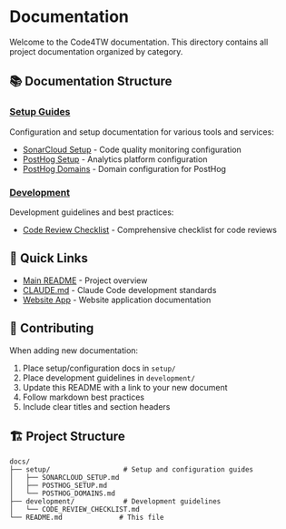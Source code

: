 # Documentation

Welcome to the Code4TW documentation. This directory contains all project documentation organized by category.

## 📚 Documentation Structure

### [Setup Guides](./setup/)

Configuration and setup documentation for various tools and services:

- [SonarCloud Setup](./setup/SONARCLOUD_SETUP.md) - Code quality monitoring configuration
- [PostHog Setup](./setup/POSTHOG_SETUP.md) - Analytics platform configuration
- [PostHog Domains](./setup/POSTHOG_DOMAINS.md) - Domain configuration for PostHog

### [Development](./development/)

Development guidelines and best practices:

- [Code Review Checklist](./development/CODE_REVIEW_CHECKLIST.md) - Comprehensive checklist for code reviews

## 🔗 Quick Links

- [Main README](../README.md) - Project overview
- [CLAUDE.md](../CLAUDE.md) - Claude Code development standards
- [Website App](../apps/website/README.md) - Website application documentation

## 📖 Contributing

When adding new documentation:

1. Place setup/configuration docs in `setup/`
2. Place development guidelines in `development/`
3. Update this README with a link to your new document
4. Follow markdown best practices
5. Include clear titles and section headers

## 🏗️ Project Structure

```
docs/
├── setup/                  # Setup and configuration guides
│   ├── SONARCLOUD_SETUP.md
│   ├── POSTHOG_SETUP.md
│   └── POSTHOG_DOMAINS.md
├── development/            # Development guidelines
│   └── CODE_REVIEW_CHECKLIST.md
└── README.md              # This file
```
